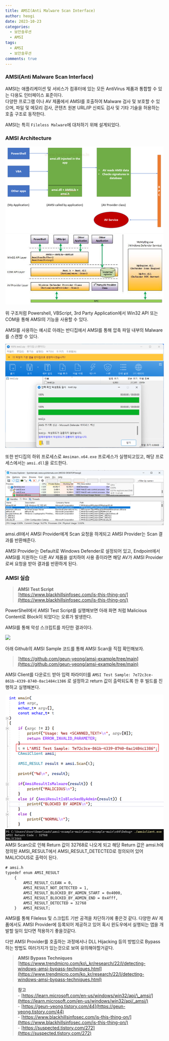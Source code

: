 ```yaml
---
title: AMSI(Anti Malware Scan Interface)
author: heogi
date: 2023-10-23
categories:
  - 보안솔루션
  - AMSI
tags:
  - AMSI
  - 보안솔루션
comments: true
---
```

### **AMSI(Anti Malware Scan Interface)**

AMSI는 애플리케이션 및 서비스가 컴퓨터에 있는 모든 AntiVirus 제품과 통합할 수 있는 다용도 인터페이스 표준이다.  
다양한 프로그램 이나 AV 제품에서 AMSI를 호출하여 Malware 검사 및 보호할 수 있으며, 파일 및 메모리 검사, 콘텐츠 원본 URL/IP 신뢰도 검사 및 기타 기술을 허용하는 호출 구조로 동작한다.

AMSI는 특히 `Fileless Malware`에 대처하기 위해 설계되었다.

### **AMSI Architecture**

![](../assets/img/Pasted%20image%2020240407002344.png)
![](../assets/img/Pasted%20image%2020240407002359.png)

위 구조처럼 Powershell, VBScript, 3rd Party Application에서 Win32 API 또는 COM을 통해 AMSI의 기능을 사용할 수 있다.

AMSI를 사용하는 예시로 아래는 반디집에서 AMSI를 통해 압축 파일 내부의 Malware를 스캔할 수 있다.

![](../assets/img/Pasted%20image%2020240407002405.png)

또한 반디집의 하위 프로세스로 `Amsiman.x64.exe` 프로세스가 실행되고있고, 해당 프로세스에서는 `amsi.dll`을 로드한다.

![](../assets/img/Pasted%20image%2020240407002411.png)

amsi.dll에서 AMSI Provider에게 Scan 요청을 하게되고 AMSI Provider는 Scan 결과를 반환해준다.

AMSI Provider는 Default로 Windows Defender로 설정되어 있고, Endpoint에서 AMSI를 지원하는 다른 AV 제품을 설치하여 사용 중이라면 해당 AV가 AMSI Provider로써 요청을 받아 결과를 반환하게 된다.

### **AMSI 실습**

> **AMSI Test Script**  
> [https://www.blackhillsinfosec.com/is-this-thing-on/](https://www.blackhillsinfosec.com/is-this-thing-on/)

PowerShell에서 AMSI Test Script를 실행해보면 아래 화면 처럼 Malicious Content로 Block이 되었다는 오류가 발생한다.

AMSI를 통해 악성 스크립트를 차단한 결과이다.

![](https://blog.kakaocdn.net/dn/cmJP8Z/btsAjg03Z6B/4SW57fFnvXxxt64TXCNlC1/img.png)

아래 Github의 AMSI Sample 코드를 통해 AMSI Scan을 직접 확인해보자.

> [https://github.com/geun-yeong/amsi-example/tree/main](https://github.com/geun-yeong/amsi-example/tree/main)

  
AMSI Client를 다운로드 받아 입력 파라미터를 `AMSI Test Sample: 7e72c3ce-861b-4339-8740-0ac1484c1386` 로 설정하고 return 값이 출력되도록 한 후 빌드를 진행하고 실행해본다.

![](../assets/img/Pasted%20image%2020240407002428.png)
![](../assets/img/Pasted%20image%2020240407002439.png)
AMSI Scan으로 인해 Return 값이 32768로 나오게 되고 해당 Return 값은 amsi.h에 정의된 AMSI\_RESULT에서 AMSI\_RESULT\_DETECTED로 정의되어 있어 MALICIOUS로 출력이 된다.

```
# amsi.h
typedef enum AMSI_RESULT
    {
        AMSI_RESULT_CLEAN = 0,
        AMSI_RESULT_NOT_DETECTED = 1,
        AMSI_RESULT_BLOCKED_BY_ADMIN_START = 0x4000,
        AMSI_RESULT_BLOCKED_BY_ADMIN_END = 0x4fff,
        AMSI_RESULT_DETECTED = 32768
    } 	AMSI_RESULT;
```

AMSI를 통해 Fileless 및 스크립트 기반 공격을 차단하기에 좋은것 같다. 다양한 AV 제품에서도 AMSI Provider에 등록되어 제공하고 있어 혹시 윈도우에서 실행되는 앱을 개발할 일이 있다면 적용하기 좋을것같다.

다만 AMSI Provider를 호출하는 과정에서나 DLL Hijacking 등의 방법으로 Bypass 하는 방법도 여러가지가 있는것으로 보여 유의해야할거같다. 

> **AMSI Bypass Techniques**  
> [https://www.trendmicro.com/ko\_kr/research/22/l/detecting-windows-amsi-bypass-techniques.html](https://www.trendmicro.com/ko_kr/research/22/l/detecting-windows-amsi-bypass-techniques.html)

> **참고**  
> \- [https://learn.microsoft.com/en-us/windows/win32/api/\_amsi/](https://learn.microsoft.com/en-us/windows/win32/api/_amsi/)  
> \- [https://geun-yeong.tistory.com/44](https://geun-yeong.tistory.com/44)  
> \- [https://www.blackhillsinfosec.com/is-this-thing-on/](https://www.blackhillsinfosec.com/is-this-thing-on/)  
> \- [https://suspected.tistory.com/272](https://suspected.tistory.com/272)